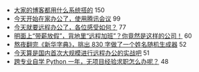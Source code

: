 - [大家的博客都用什么系统搭的](https://www.v2ex.com/t/641762) 150
- [今天开始在家办公了，使用腾讯会议](https://www.v2ex.com/t/641759) 99
- [今天就要远程办公了，各位感受如何？](https://www.v2ex.com/t/641809) 77
- [明面上“带薪放假”，背地里“远程加班”？你竟然是这样的公司！](https://www.v2ex.com/t/641782) 60
- [熬夜翻完《新华字典》，挑出 830 字做了一个姓名随机生成器](https://www.v2ex.com/t/641804) 52
- [今天算是国内首次大规模进行远程办公的实战吧](https://www.v2ex.com/t/641775) 51
- [跨专业自学 Python 一年，无项目经验求职怎么办呢？](https://www.v2ex.com/t/641758) 48